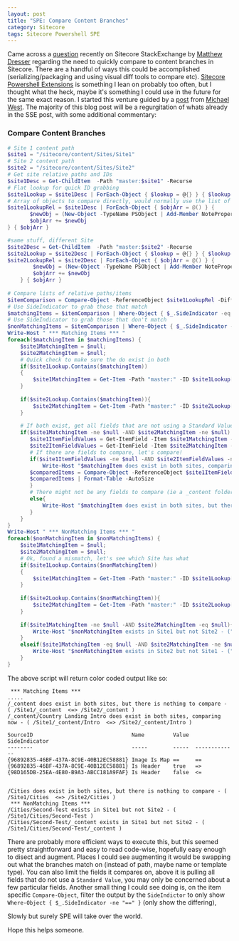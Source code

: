 ```yaml
---
layout: post
title: "SPE: Compare Content Branches"
category: Sitecore
tags: Sitecore Powershell SPE
---
```


Came across a [question](https://sitecore.stackexchange.com/questions/10663/any-way-to-compare-two-branches-of-a-sitecore-content-tree/10666) recently on Sitecore StackExchange by [Matthew Dresser](https://twitter.com/m_dresser) regarding the need to quickly compare to content branches in Sitecore.  There are a handful of ways this could be accomplished (serializing/packaging and using visual diff tools to compare etc).  [Sitecore Powershell Extensions](https://marketplace.sitecore.net/en/Modules/Sitecore_PowerShell_console.aspx) is something I lean on probably too often, but I thought what the heck, maybe it's something I could use in the future for the same exact reason.  I started this venture guided by a [post](https://gist.github.com/michaellwest/babe14646ba4f261004e394ce93c9b5b) from [Michael West](https://twitter.com/MichaelWest101).  The majority of this blog post will be a regurgitation of whats already in the SSE post, with some additional commentary:

### Compare Content Branches
```powershell
# Site 1 content path
$site1 = "/sitecore/content/Sites/Site1"
# Site 2 content path
$site2 = "/sitecore/content/Sites/Site2"
# Get site relative paths and IDs
$site1Desc = Get-ChildItem  -Path "master:$site1" -Recurse
# Flat lookup for quick ID grabbing
$site1Lookup = $site1Desc | ForEach-Object { $lookup = @{} } { $lookup[$_.FullPath.Replace($site1, "")] = $_.ID } { $lookup }
# Array of objects to compare directly, would normally use the list of descendands, but we needed to trim path to be relative.
$site1LookupRel = $site1Desc | ForEach-Object { $objArr = @() } { 
       $newObj = (New-Object -TypeName PSObject | Add-Member NoteProperty Name $_.Name -PassThru | Add-Member NoteProperty ID $_.ID -PassThru | Add-Member NoteProperty Path $_.FullPath.Replace($site1, "") -PassThru)
       $objArr += $newObj
} { $objArr }

#same stuff, different Site
$site2Desc = Get-ChildItem  -Path "master:$site2" -Recurse
$site2Lookup = $site2Desc | ForEach-Object { $lookup = @{} } { $lookup[$_.FullPath.Replace($site2, "")] = $_.ID } { $lookup }
$site2LookupRel = $site2Desc | ForEach-Object { $objArr = @() } { 
        $newObj = (New-Object -TypeName PSObject | Add-Member NoteProperty Name $_.Name -PassThru | Add-Member NoteProperty ID $_.ID -PassThru | Add-Member NoteProperty Path $_.FullPath.Replace($site2, "") -PassThru)
        $objArr += $newObj
    } { $objArr }
      
# Compare lists of relative paths/items
$itemComparison = Compare-Object -ReferenceObject $site1LookupRel -DifferenceObject $site2LookupRel -Property Path -IncludeEqual
# Use SideIndicator to grab those that match
$matchingItems = $itemComparison | Where-Object { $_.SideIndicator -eq "==" } |Select-Object -Expand Path
# Use SideIndicator to grab those that don't match
$nonMatchingItems = $itemComparison | Where-Object { $_.SideIndicator -ne "==" } |Select-Object -Expand Path
Write-Host " *** Matching Items *** "
foreach($matchingItem in $matchingItems) {
    $site1MatchingItem = $null;
    $site2MatchingItem = $null;
    # Quick check to make sure the do exist in both
    if($site1Lookup.Contains($matchingItem))
    {
        $site1MatchingItem = Get-Item -Path "master:" -ID $site1Lookup[$matchingItem]
    }
        
    if($site2Lookup.Contains($matchingItem)){
        $site2MatchingItem = Get-Item -Path "master:" -ID $site2Lookup[$matchingItem]
    }
    
    # If both exist, get all fields that are not using a Standard Value
    if($site1MatchingItem -ne $null -AND $site2MatchingItem -ne $null) {
       $site1ItemFieldValues = Get-ItemField -Item $site1MatchingItem -ReturnType Field -Name "*" | Where-Object {!$_.ContainsStandardValue}  | Select-Object -Property @{Name="SourceID"; Expression={$site1MatchingItem.ID}},Name,Value 
       $site2ItemFieldValues = Get-ItemField -Item $site2MatchingItem -ReturnType Field -Name "*"  | Where-Object {!$_.ContainsStandardValue} | Select-Object -Property @{Name="SourceID"; Expression={$site2MatchingItem.ID}},Name,Value 
       # If there are fields to compare, let's compare!
       if($site1ItemFieldValues -ne $null -AND $site2ItemFieldValues -ne $null){
           Write-Host "$matchingItem does exist in both sites, comparing now - (" $site1MatchingItem.ContentPath " <=>" $site2MatchingItem.ContentPath ")" -ForegroundColor Green
	   $comparedItems = Compare-Object -ReferenceObject $site1ItemFieldValues -DifferenceObject $site2ItemFieldValues -Property Name,Value -IncludeEqual -PassThru
	   $comparedItems | Format-Table -AutoSize
       }
       # There might not be any fields to compare (ie a _content folder that has no custom fields)
       else{
           Write-Host "$matchingItem does exist in both sites, but there is nothing to compare - (" $site1MatchingItem.ContentPath " <=>" $site2MatchingItem.ContentPath ")" -ForegroundColor Green
       }
    }
}
Write-Host " *** NonMatching Items *** "
foreach($nonMatchingItem in $nonMatchingItems) {
    $site1MatchingItem = $null;
    $site2MatchingItem = $null;
    # Ok, found a mismatch, let's see which Site has what
    if($site1Lookup.Contains($nonMatchingItem))
    {
        $site1MatchingItem = Get-Item -Path "master:" -ID $site1Lookup[$nonMatchingItem]
    }
    
    if($site2Lookup.Contains($nonMatchingItem)){
        $site2MatchingItem = Get-Item -Path "master:" -ID $site2Lookup[$nonMatchingItem]
    }
        
    if($site1MatchingItem -ne $null -AND $site2MatchingItem -eq $null){
        Write-Host "$nonMatchingItem exists in Site1 but not Site2 - (" $site1MatchingItem.ContentPath ")" -ForegroundColor Yellow
    }
    elseif($site1MatchingItem -eq $null -AND $site2MatchingItem -ne $null){
        Write-Host "$nonMatchingItem exists in Site2 but not Site1 - (" $site2MatchingItem.ContentPath ")" -ForegroundColor Yellow
    }
}
```

The above script will return color coded output like so: 

```
 *** Matching Items ***
.....
/_content does exist in both sites, but there is nothing to compare - ( /Site1/_content  <=> /Site2/_content )
/_content/Country Landing Intro does exist in both sites, comparing now - ( /Site1/_content/Intro  <=> /Site2/_content/Intro )

SourceID                               Name         Value  SideIndicator
--------                               -----        -----  -------------
{96892835-46BF-437A-8C9E-40B12EC58881} Image Is Map ==     ==
{96892835-46BF-437A-8C9E-40B12EC58881} Is Header    true   =>
{98D165DB-25EA-4E80-B9A3-ABCC181A9FAF} Is Header    false  <=

 
/Cities does exist in both sites, but there is nothing to compare - ( /Site1/Cities  <=> /Site2/Cities )
 *** NonMatching Items ***
/Cities/Second-Test exists in Site1 but not Site2 - ( /Site1/Cities/Second-Test )
/Cities/Second-Test/_content exists in Site1 but not Site2 - ( /Site1/Cities/Second-Test/_content )
```

There are probably more efficient ways to execute this, but this seemed pretty straightforward and easy to read code-wise, hopefully easy enough to disect and augment.  Places I could see augmenting it would be swapping out what the branches match on (instead of path, maybe name or template type).  You can also limit the fields it compares on, above it is pulling all fields that do not use a `Standard Value`, you may only be concerned about a few particular fields.  Another small thing I could see doing is, on the item specific `Compare-Object`, filter the output by the `SideIndictor` to only show `Where-Object { $_.SideIndicator -ne "==" }` (only show the differing),

Slowly but surely SPE will take over the world. 

Hope this helps someone.
